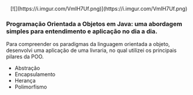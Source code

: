 
<center>[![](https://i.imgur.com/VmIH7Uf.png)](https://i.imgur.com/VmIH7Uf.png)</center>



### Programação Orientada a Objetos em Java: uma abordagem simples para entendimento e aplicação no dia a dia.

Para compreender os paradigmas da linguagem orientada a objeto, desenvolvi uma aplicação de uma livraria, no qual utilizei os principais pilares da POO.

- Abstração
- Encapsulamento
- Herança
- Polimorfismo
